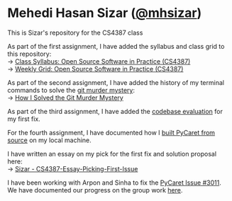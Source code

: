 # Mehedi Hasan Sizar ([@mhsizar](https://github.com/mhsizar))
This is Sizar's repository for the CS4387 class

As part of the first assignment, I have added the syllabus and class grid to this repository:  
&rarr; [Class Syllabus: Open Source Software in Practice (CS4387)](https://github.com/bennColl-cs4387/sizar/blob/main/homework/week-3/class_syllabus.md)  
&rarr; [Weekly Grid: Open Source Software in Practice (CS4387)](https://github.com/bennColl-cs4387/sizar/blob/main/homework/week-3/class_schedule.md)  
  
As part of the second assignment, I have added the history of my terminal commands to solve the [git murder mystery](https://github.com/nivbend/gitstery):  
&rarr; [How I Solved the Git Murder Mystery](https://github.com/bennColl-cs4387/sizar/blob/main/homework/week-4/gmm_history_sizar.txt) 

As part of the third assignment, I have added the [codebase evaluation](https://github.com/bennColl-cs4387/sizar/blob/main/homework/week-5/codbase_evaluation.md) for my first fix. 

For the fourth assignment, I have documented how I [built PyCaret from source](https://github.com/bennColl-cs4387/sizar/blob/main/homework/week-6/build_from_source.md) on my local machine.

I have written an essay on my pick for the first fix and solution proposal here:   
&rarr; [Sizar - CS4387-Essay-Picking-First-Issue](https://docs.google.com/document/d/1y63Nj9xfDUoSn9NVLLc2NCfYrLQRbkg7Me7EKZ3WW9I)

I have been working with Arpon and Sinha to fix the [PyCaret Issue #3011](https://github.com/pycaret/pycaret/issues/3011). We have documented our progress on the group work [here](https://github.com/bennColl-cs4387/sizar/blob/main/assignments/group-fix/pycaret_3011.md).
